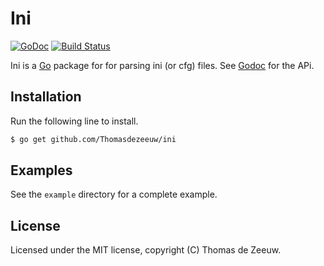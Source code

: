 # Ini

[![GoDoc](https://godoc.org/github.com/Thomasdezeeuw/ini?status.svg)](https://godoc.org/github.com/Thomasdezeeuw/ini)
[![Build Status](https://travis-ci.org/Thomasdezeeuw/ini.png?branch=master)](https://travis-ci.org/Thomasdezeeuw/ini)

Ini is a [Go](https://golang.org/) package for for parsing ini (or cfg) files.
See [Godoc](https://godoc.org/github.com/Thomasdezeeuw/ini) for the APi.

## Installation

Run the following line to install.

```bash
$ go get github.com/Thomasdezeeuw/ini
```

## Examples

See the `example` directory for a complete example.

## License

Licensed under the MIT license, copyright (C) Thomas de Zeeuw.
